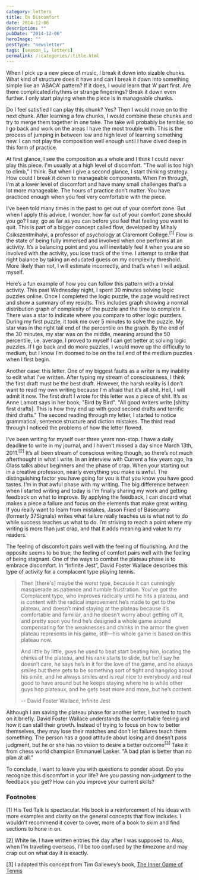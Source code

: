 ```yaml
---
category: letters
title: On Discomfort
date: 2014-12-06
description: ""
pubDate: "2014-12-06"
heroImage: ""
postType: "newsletter"
tags: [season_1, letters]
permalink: /:categories/:title.html
---
```


When I pick up a new piece of music, I break it down into sizable chunks. What kind of structure does it have and can I break it down into something simple like an ‘ABACA' pattern? If it does, I would learn that ‘A’ part first. Are there complicated rhythms or strange fingerings? Break it down even further. I only start playing when the piece is in manageable chunks.

Do I feel satisfied I can play this chunk? Yes? Then I would move on to the next chunk. After learning a few chunks, I would combine these chunks and try to merge them together in one take. The take will probably be terrible, so I go back and work on the areas I have the most trouble with. This is the process of jumping in between low and high level of learning something new. I can not play the composition well enough until I have dived deep in this form of practice.

At first glance, I see the composition as a whole and I think I could never play this piece. I'm usually at a high level of discomfort. "The wall is too high to climb," I think. But when I give a second glance, I start thinking strategy. How could I break it down to manageable components. When I'm through, I'm at a lower level of discomfort and have many small challenges that’s a lot more manageable. The hours of practice don’t matter. You have practiced enough when you feel very comfortable with the piece.

I’ve been told many times in the past to get out of your comfort zone. But when I apply this advice, I wonder, how far out of your comfort zone should you go? I say, go as far as you can before you feel that feeling you want to quit. This is part of a bigger concept called flow, developed by Mihaly Csikszentmihalyi, a professor of psychology at Claremont College.<sup>[1]</sup> Flow is the state of being fully immersed and involved when one performs at an activity. It’s a balancing point and you will inevitably feel it when you are so involved with the activity, you lose track of the time. I attempt to strike that right balance by taking an educated guess on my complexity threshold. More likely than not, I will estimate incorrectly, and that’s when I will adjust myself.

Here’s a fun example of how you can follow this pattern with a trivial activity. This past Wednesday night, I spent 30 minutes solving logic puzzles online. Once I completed the logic puzzle, the page would redirect and show a summary of my results. This includes graph showing a normal distribution graph of complexity of the puzzle and the time to complete it. There was a star to indicate where you compare to other logic puzzlers. During my first puzzle, it took me over 5 minutes to solve the puzzle. My star was in the right tail end of the percentile on the graph. By the end of the 30 minutes, my star was on the middle, meaning around the 50 percentile, i.e. average. I proved to myself I can get better at solving logic puzzles. If I go back and do more puzzles, I would move up the difficulty to medium, but I know I’m doomed to be on the tail end of the medium puzzles when I first begin.

Another case: this letter. One of my biggest faults as a writer is my inability to edit what I’ve written. After typing my stream of consciousness, I think the first draft must be the best draft. However, the harsh reality is I don’t want to read my own writing because I’m afraid that it’s all shit. Hell, I will admit it now. The first draft I wrote for this letter was a piece of shit. It’s as Anne Lamott says in her book, "Bird by Bird". "All good writers write [shitty first drafts]. This is how they end up with good second drafts and terrific third drafts.” The second reading through my letter, I started to notice grammatical, sentence structure and diction mistakes. The third read through I noticed the problems of how the letter flowed.

I’ve been writing for myself over three years non-stop. I have a daily deadline to write in my journal, and I haven’t missed a day since March 13th, 2011.<sup>[2]</sup> It’s all been stream of conscious writing though, so there’s not much afterthought in what I write. In an interview with Current a few years ago, Ira Glass talks about beginners and the phase of crap. When your starting out in a creative profession, nearly everything you make is awful. The distinguishing factor you have going for you is that you know you have good tastes. I’m in that awful phase with my writing. The big difference between when I started writing and today is I’m finally sharing my work and getting feedback on what to improve. By applying the feedback, I can discard what makes a piece a failure and focus on the elements that make great writing. If you really want to learn from mistakes, Jason Fried of Basecamp (formerly 37Signals) writes what failure really teaches us is what not to do while success teaches us what to do. I’m striving to reach a point where my writing is more than just crap, and that it adds meaning and value to my readers.

The feeling of discomfort pairs well with the feeling of flourishing. And the opposite seems to be true; the feeling of comfort pairs well with the feeling of being stagnant. One of the ways to combat the plateau phase is to embrace discomfort. In “Infinite Jest”, David Foster Wallace describes this type of activity for a complacent type playing tennis.

> Then [there's] maybe the worst type, because it can cunningly masquerade as patience and humble frustration. You’ve got the Complacent type, who improves radically until he hits a plateau, and is content with the radical improvement he’s made to get to the plateau, and doesn’t mind staying at the plateau because it’s comfortable and familiar, and he doesn’t worry about getting off it, and pretty soon you find he’s designed a whole game around compensating for the weaknesses and chinks in the armor the given plateau represents in his game, still—his whole game is based on this plateau now.
>
> And little by little, guys he used to beat start beating him, locating the chinks of the plateau, and his rank starts to slide, but he’ll say he doesn’t care, he says he’s in it for the love of the game, and he always smiles but there gets to be something sort of tight and hangdog about his smile, and he always smiles and is real nice to everybody and real good to have around but he keeps staying where he is while other guys hop plateaux, and he gets beat more and more, but he’s content.
>
> -- David Foster Wallace, Infinite Jest

Although I am saving the plateau phase for another letter, I wanted to touch on it briefly. David Foster Wallace understands the comfortable feeling and how it can stall their growth. Instead of trying to focus on how to better themselves, they may lose their matches and don’t let failures teach them something. The person has a good attitude about losing and doesn’t pass judgment, but he or she has no vision to desire a better outcome<sup>[3]</sup> Take it from chess world champion Emmanuel Lasker. "A bad plan is better than no plan at all.”

To conclude, I want to leave you with questions to ponder about. Do you recognize this discomfort in your life? Are you passing non-judgment to the feedback you get? How can you improve your current skills?

### Footnotes

[1] His Ted Talk is spectacular. His book is a reinforcement of his ideas with more examples and clarity on the general concepts that flow includes. I wouldn’t recommend it cover to cover, more of a book to skim and find sections to hone in on.

[2] White lie. I have written entries the day after I was supposed to. Also, when I’m traveling overseas, I’ll be too confused by the timezone and may crap out on what day it is exactly.

[3] I adapted this concept from Tim Gallewey’s book, [The Inner Game of Tennis](/library/books/2012-12-30-the-inner-game-of-tennis)
